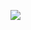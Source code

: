 ![](http://www.plantuml.com/plantuml/proxy?cache=no&src=https://raw.githubusercontent.com/oleksandrblazhko/ai-212-yaroshuk/ai-212-yaroschuk-laboratory-work-7.0/2-SoftwareDesign/2.7-PlantUML/DataModel.puml)
